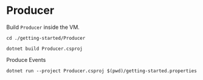 # Producer

Build `Producer` inside the VM.

```console
cd ./getting-started/Producer

dotnet build Producer.csproj
```

Produce Events

```console
dotnet run --project Producer.csproj $(pwd)/getting-started.properties
```